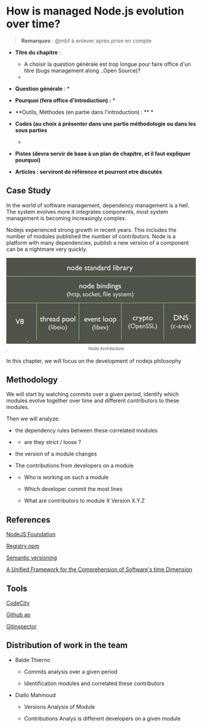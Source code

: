 # How is managed Node.js evolution over time?


> **Remarques** : @mbf à enlever après prise en compte

* **Titre du chapitre** : 
  * A choisir la question générale est trop longue pour faire office d'un titre \(bugs management along ..Open Source\)? 
  * 
* **Question générale** : 
  *   
* **Pourquoi \(fera office d'introduction\) :**
  *   
* **Outils, Méthodes \(en partie dans l'introduction\) : **
  *   
* **Codes \(au choix à présenter dans une partie méthodologie ou dans les sous parties**

  * 

* **Pistes \(devra servir de base à un plan de chapitre, et il faut expliquer pourquoi\)**

* **Articles : serviront de référence et pourront etre discutés**


## Case Study

In the world of software management, dependency management is a hell. The system evolves more it integrates components, most system management is becoming increasingly complex.

Nodejs experienced strong growth in recent years. This includes the number of modules published the number of contributors. Node is a platform with many dependencies, publish a new version of a component can be a nightmare very quickly.

​​![](/assets/Capture.PNG)

In this chapter, we will focus on the development of nodejs philosophy

## Methodology

We will start by watching commits over a given period, identify which modules evolve together over time and different contributors to these modules.

Then we will analyze:

* the dependency rules between these correlated modules

* * are they strict / loose ?
* the version of a module changes

* The contributions from developers on a module

* * Who is working on such a module

  * Which developer commit the most lines

  * What are contributors to module X Version X.Y.Z

## References

[NodeJS ​Foundation](https://nodejs.org/en/foundation/)

​[Registry npm](https://www.npmjs.com/package/npm-registry)​

​[Semantic versioning​](http://semver.org/lang/fr/)

​[A Unified Framework for the Comprehension of Software's time Dimension​](https://papyrus.bib.umontreal.ca/xmlui/bitstream/handle/1866/11998/Benomar_Omar_2015_these.pdf?sequence=2&isAllowed=y)

## Tools

​[CodeCity​](https://wettel.github.io/codecity.html)

​[Github ap​](https://developer.github.com/v3/)

​[Gitinspector](https://github.com/ejwa/gitinspector)​

## Distribution of work in the team

* Balde Thierno

  * Commits analysis over a given period

  * Identification modules and correlated these contributors

* Diallo Mahmoud

  * Versions Analysis of Module

  * Contributions Analys is different developers on a given module



